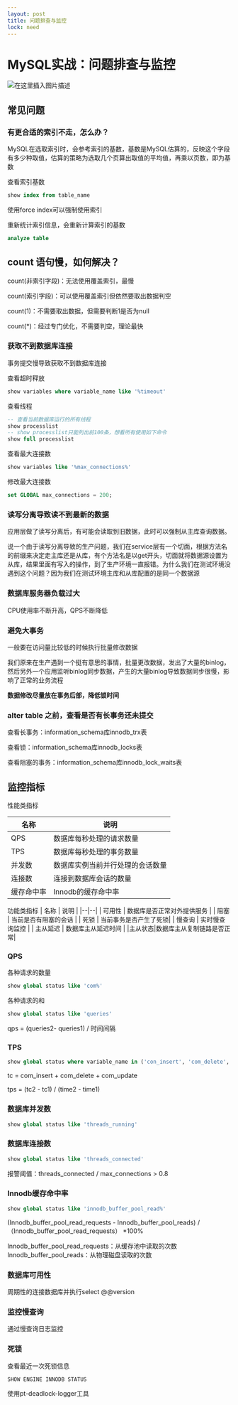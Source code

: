 ```yaml
---
layout: post
title: 问题排查与监控
lock: need
---
```

# MySQL实战：问题排查与监控

![在这里插入图片描述](https://img-blog.csdnimg.cn/direct/98e8732445464ef1b0aab2e411ee2b49.png)
## 常见问题
### 有更合适的索引不走，怎么办？
MySQL在选取索引时，会参考索引的基数，基数是MySQL估算的，反映这个字段有多少种取值，估算的策略为选取几个页算出取值的平均值，再乘以页数，即为基数

查看索引基数
```sql
show index from table_name
```
使用force index可以强制使用索引

重新统计索引信息，会重新计算索引的基数
```sql
analyze table
```
## count 语句慢，如何解决？

count(非索引字段)：无法使用覆盖索引，最慢

count(索引字段)：可以使用覆盖索引但依然要取出数据判空

count(1)：不需要取出数据，但需要判断1是否为null

count(*)：经过专门优化，不需要判空，理论最快

### 获取不到数据库连接

事务提交慢导致获取不到数据库连接

查看超时释放
```sql
show variables where variable_name like '%timeout'
```
查看线程

```sql
-- 查看当前数据库运行的所有线程
show processlist
-- show processlist只能列出前100条，想看所有使用如下命令
show full processlist
```
查看最大连接数

```sql
show variables like '%max_connections%'
```

修改最大连接数

```sql
set GLOBAL max_connections = 200;
```
### 读写分离导致读不到最新的数据
应用层做了读写分离后，有可能会读取到旧数据，此时可以强制从主库查询数据。

说一个由于读写分离导致的生产问题，我们在service层有一个切面，根据方法名的前缀来决定走主库还是从库，有个方法名是以get开头，切面就将数据源设置为从库，结果里面有写入的操作，到了生产环境一直报错。为什么我们在测试环境没遇到这个问题？因为我们在测试环境主库和从库配置的是同一个数据源
### 数据库服务器负载过大
CPU使用率不断升高，QPS不断降低
### 避免大事务
一般要在访问量比较低的时候执行批量修改数据

我们原来在生产遇到一个挺有意思的事情，批量更改数据，发出了大量的binlog，然后另外一个应用监听binlog同步数据，产生的大量binlog导致数据同步很慢，影响了正常的业务流程

**数据修改尽量放在事务后部，降低锁时间**

### alter table 之前，查看是否有长事务还未提交

查看长事务：information_schema库innodb_trx表

查看锁：information_schema库innodb_locks表

查看阻塞的事务：information_schema库innodb_lock_waits表

## 监控指标
性能类指标

| 名称 | 说明 |
|--|--|
| QPS | 数据库每秒处理的请求数量 |
| TPS | 数据库每秒处理的事务数量 |
| 并发数 | 数据库实例当前并行处理的会话数量 |
| 连接数 | 连接到数据库会话的数量 |
| 缓存命中率 | Innodb的缓存命中率 |

功能类指标
| 名称 | 说明 |
|--|--|
| 可用性 | 数据库是否正常对外提供服务 |
| 阻塞 | 当前是否有阻塞的会话 |
| 死锁 |  当前事务是否产生了死锁|
| 慢查询 | 实时慢查询监控 |
| 主从延迟 | 数据库主从延迟时间 |
|主从状态|数据库主从复制链路是否正常|

### QPS

各种请求的数量
```sql
show global status like 'com%'
```
各种请求的和
```sql
show global status like 'queries'
```

qps = (queries2- queries1) / 时间间隔

### TPS

```sql
show global status where variable_name in ('con_insert', 'com_delete', 'com_update')
```

tc = com_insert + com_delete + com_update

tps = (tc2 - tc1) / (time2 - time1)

### 数据库并发数

```sql
show global status like 'threads_running'
```
### 数据库连接数

```sql
show global status like 'threads_connected'
```

报警阈值：threads_connected / max_connections > 0.8

### Innodb缓存命中率

```sql
show global status like 'innodb_buffer_pool_read%'
```

(Innodb_buffer_pool_read_requests - Innodb_buffer_pool_reads) / （Innodb_buffer_pool_read_requests） *100%

Innodb_buffer_pool_read_requests：从缓存池中读取的次数
Innodb_buffer_pool_reads：从物理磁盘读取的次数

### 数据库可用性
周期性的连接数据库并执行select @@version
### 监控慢查询

通过慢查询日志监控

### 死锁
查看最近一次死锁信息
```sql
SHOW ENGINE INNODB STATUS
```
使用pt-deadlock-logger工具
